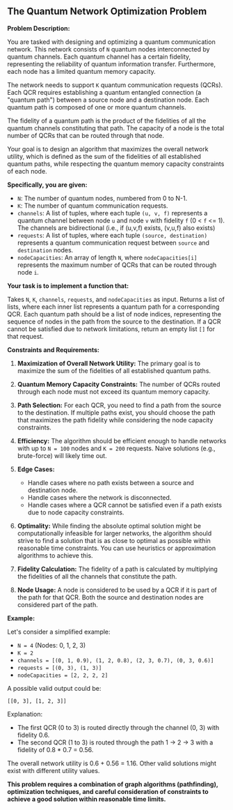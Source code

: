 ## The Quantum Network Optimization Problem

**Problem Description:**

You are tasked with designing and optimizing a quantum communication network. This network consists of `N` quantum nodes interconnected by quantum channels. Each quantum channel has a certain fidelity, representing the reliability of quantum information transfer. Furthermore, each node has a limited quantum memory capacity.

The network needs to support `K` quantum communication requests (QCRs). Each QCR requires establishing a quantum entangled connection (a "quantum path") between a source node and a destination node. Each quantum path is composed of one or more quantum channels.

The fidelity of a quantum path is the product of the fidelities of all the quantum channels constituting that path. The capacity of a node is the total number of QCRs that can be routed through that node.

Your goal is to design an algorithm that maximizes the overall network utility, which is defined as the sum of the fidelities of all established quantum paths, while respecting the quantum memory capacity constraints of each node.

**Specifically, you are given:**

*   `N`: The number of quantum nodes, numbered from 0 to N-1.
*   `K`: The number of quantum communication requests.
*   `channels`: A list of tuples, where each tuple `(u, v, f)` represents a quantum channel between node `u` and node `v` with fidelity `f` (0 < `f` <= 1). The channels are bidirectional (i.e., if (u,v,f) exists, (v,u,f) also exists)
*   `requests`: A list of tuples, where each tuple `(source, destination)` represents a quantum communication request between `source` and `destination` nodes.
*   `nodeCapacities`: An array of length `N`, where `nodeCapacities[i]` represents the maximum number of QCRs that can be routed through node `i`.

**Your task is to implement a function that:**

Takes `N`, `K`, `channels`, `requests`, and `nodeCapacities` as input.
Returns a list of lists, where each inner list represents a quantum path for a corresponding QCR. Each quantum path should be a list of node indices, representing the sequence of nodes in the path from the source to the destination. If a QCR cannot be satisfied due to network limitations, return an empty list `[]` for that request.

**Constraints and Requirements:**

1.  **Maximization of Overall Network Utility:** The primary goal is to maximize the sum of the fidelities of all established quantum paths.

2.  **Quantum Memory Capacity Constraints:** The number of QCRs routed through each node must not exceed its quantum memory capacity.

3.  **Path Selection:** For each QCR, you need to find a path from the source to the destination.  If multiple paths exist, you should choose the path that maximizes the path fidelity while considering the node capacity constraints.

4.  **Efficiency:** The algorithm should be efficient enough to handle networks with up to `N = 100` nodes and `K = 200` requests.  Naive solutions (e.g., brute-force) will likely time out.

5.  **Edge Cases:**
    *   Handle cases where no path exists between a source and destination node.
    *   Handle cases where the network is disconnected.
    *   Handle cases where a QCR cannot be satisfied even if a path exists due to node capacity constraints.

6.  **Optimality:** While finding the absolute optimal solution might be computationally infeasible for larger networks, the algorithm should strive to find a solution that is as close to optimal as possible within reasonable time constraints. You can use heuristics or approximation algorithms to achieve this.

7.  **Fidelity Calculation:** The fidelity of a path is calculated by multiplying the fidelities of all the channels that constitute the path.

8.  **Node Usage:** A node is considered to be used by a QCR if it is part of the path for that QCR. Both the source and destination nodes are considered part of the path.

**Example:**

Let's consider a simplified example:

*   `N = 4` (Nodes: 0, 1, 2, 3)
*   `K = 2`
*   `channels = [(0, 1, 0.9), (1, 2, 0.8), (2, 3, 0.7), (0, 3, 0.6)]`
*   `requests = [(0, 3), (1, 3)]`
*   `nodeCapacities = [2, 2, 2, 2]`

A possible valid output could be:

`[[0, 3], [1, 2, 3]]`

Explanation:

*   The first QCR (0 to 3) is routed directly through the channel (0, 3) with fidelity 0.6.
*   The second QCR (1 to 3) is routed through the path 1 -> 2 -> 3 with a fidelity of 0.8 * 0.7 = 0.56.

The overall network utility is 0.6 + 0.56 = 1.16.  Other valid solutions might exist with different utility values.

**This problem requires a combination of graph algorithms (pathfinding), optimization techniques, and careful consideration of constraints to achieve a good solution within reasonable time limits.**
